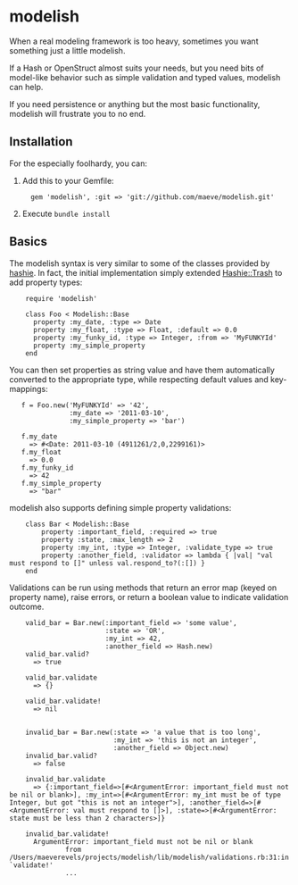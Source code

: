 # modelish #

When a real modeling framework is too heavy, sometimes you want something just 
a little modelish.

If a Hash or OpenStruct almost suits your needs, but you need bits of 
model-like behavior such as simple validation and typed values, modelish can 
help.

If you need persistence or anything but the most basic functionality, modelish 
will frustrate you to no end.

## Installation ##

For the especially foolhardy, you can:

1. Add this to your Gemfile:

         gem 'modelish', :git => 'git://github.com/maeve/modelish.git'

2. Execute `bundle install`

## Basics ##

The modelish syntax is very similar to some of the classes provided by 
[hashie]. In fact, the initial implementation simply extended 
[Hashie::Trash][trash] to add property types:

        require 'modelish'

        class Foo < Modelish::Base
          property :my_date, :type => Date
          property :my_float, :type => Float, :default => 0.0
          property :my_funky_id, :type => Integer, :from => 'MyFUNKYId'
          property :my_simple_property
        end

You can then set properties as string value and have them automatically 
converted to the appropriate type, while respecting default values and 
key-mappings:

       f = Foo.new('MyFUNKYId' => '42', 
                   :my_date => '2011-03-10', 
                   :my_simple_property => 'bar')

       f.my_date
         => #<Date: 2011-03-10 (4911261/2,0,2299161)> 
       f.my_float
         => 0.0 
       f.my_funky_id
         => 42 
       f.my_simple_property
         => "bar" 

modelish also supports defining simple property validations:

        class Bar < Modelish::Base
            property :important_field, :required => true
            property :state, :max_length => 2
            property :my_int, :type => Integer, :validate_type => true
            property :another_field, :validator => lambda { |val| "val must respond to []" unless val.respond_to?(:[]) }
        end

Validations can be run using methods that return an error map (keyed on property name), raise errors, or return a boolean value to indicate validation outcome.

        valid_bar = Bar.new(:important_field => 'some value', 
                            :state => 'OR', 
                            :my_int => 42, 
                            :another_field => Hash.new)
        valid_bar.valid?
          => true

        valid_bar.validate
          => {}

        valid_bar.validate!
          => nil


        invalid_bar = Bar.new(:state => 'a value that is too long',
                              :my_int => 'this is not an integer',
                              :another_field => Object.new)
        invalid_bar.valid?
          => false

        invalid_bar.validate
          => {:important_field=>[#<ArgumentError: important_field must not be nil or blank>], :my_int=>[#<ArgumentError: my_int must be of type Integer, but got "this is not an integer">], :another_field=>[#<ArgumentError: val must respond to []>], :state=>[#<ArgumentError: state must be less than 2 characters>]}

        invalid_bar.validate!
          ArgumentError: important_field must not be nil or blank
                  from /Users/maeverevels/projects/modelish/lib/modelish/validations.rb:31:in `validate!'
                  ...

 [hashie]: https://github.com/intridea/hashie
 [trash]: http://rdoc.info/github/intridea/hashie/master/Hashie/Trash
